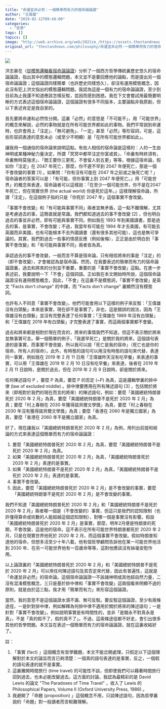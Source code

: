 ```yaml
---
title: "命運並非必然：一個簡單而有力的宿命論論證"
author: "王偉雄"
date: "2019-02-12T09:48:00"
categories:
  - "哲學"
tags: []
topics: []
image: "http://web.archive.org/web/2021im_/https://assets.thestandnews.com/media/photos/destiny-01_4VWQy.png"
original_url: "thestandnews.com/philosophy/命運並非必然-一個簡單而有力的宿命論論證"
---
```

![](http://web.archive.org/web/2021im_/https://assets.thestandnews.com/media/photos/destiny-01_4VWQy.png)

洪志豪在〈[從模態邏輯看宿命論論證](../../philosophy/%E5%BE%9E%E6%A8%A1%E6%85%8B%E9%82%8F%E8%BC%AF%E7%9C%8B%E5%AE%BF%E5%91%BD%E8%AB%96%E8%AB%96%E8%AD%89/)〉分析了一個西方哲學傳統裏歷史悠久的宿命論論證，指出其中的模態邏輯問題，本文並不是要回應他的論點，而是提出另一個宿命論論證；這個論證同樣簡單（也許歷史同樣悠久），卻沒有運用模態概念，因此沒有犯上洪文指出的模態邏輯問題。我認為這是一個有力的宿命論論證，至少到目前為止我還不知道應該怎樣反駁，並因而感到困惑。我在下文會嘗試用最簡要明晰的方式表述這個宿命論論證，這個論證有很多不同版本，主要論點非我原創，但以下表述肯定是我自家的。

首先要將命運和必然性分開。這裏「必然」的意思是「不可能不」，用「可能世界」的概念來解說，必然的事物就是在所有可能世界都如此的事物。我們平常說到命運時，也許會用上「注定」、「無可避免」、「一定」甚至「必然」等形容詞，可是，這些形容詞表達的意思未必（或至少不明顯）是「在所有可能世界都如此」。

讓我用一個通俗的宿命論來說明這點。有些人相信的宿命論是這樣的：人的一生由神明或某種神秘力量決定，所謂「冥冥中都早注定你富或貧」、「命裏有時終須有，命裏無時莫強求」、「閻王要你三更死，不會留人到五更」等等。根據這宿命論，假如你「注定」在 2047 年死亡，那麼，你不遲不早到 2047 年便死亡，那是一個不會改變的事實 \[1\] 。如果問：「你有沒有可能在 2047 年之前或之後死亡呢？」宿命論者的答案可以是：「有可能，但你事實上到 2047 年便死亡。」用「可能世界」的概念來表達，宿命論者可以這樣說：「在至少一個可能世界，你不是在2047年死亡，但在現實世界 (the actual world) 你是死於這年。」這樣理解宿命論，所謂「注定」，在這個例子指的只是「你死於 2047 年」這個事實不會改變。

「事實不會改變」和「有可能與事實不同」兩者並無矛盾，這一點不難理解，尤其是考慮過去的事，這簡直就是常識。我們都知道過去的事不會改變 \[2\] ，但也明白過去的事並非必然，即有可能與事實不同。例如我在 1993 年到美國讀書，那是過去的事，是事實，不會改變；不過，我當年有可能在 1994 年才去美國，有可能去英國而非美國，也有可能根本不去外國讀書（還有很多其他可能），這也是無可爭議的。其實，我們對過去一些事的情感反應（例如後悔），正正是由於明白到「事實不會改變」和「有可能與事實不同」兩者皆為真。

承認過去的事不會改變，一般而言不算是宿命論，只有相信將來的事是「注定」的（即不會改變），才會被認為是宿命論。然而，在我要表述的簡單而有力的宿命論論證裏，過去和將來的分別並不重要，重要的是「事實不會改變」這點。在進一步表述前，我要說明一下「不會」這個詞語。正如我在本文開始時所說，這個宿命論論證沒有運用模態概念，因此，「不會」在這裏不是模態詞，「事實不會改變」是英文 "Facts don't change" 的中譯，而 "Facts don't change" 裏顯然沒有模態詞。

也許有人不同意「事實不會改變」，他們可能會用以下這樣的例子來反駁：「王偉雄沒有白頭髮」本來是事實，現在卻不是事實了。非也，這是錯誤的說法，因為「王偉雄沒有白頭髮」並沒有完整表達了任何事實；「王偉雄在 1989 年沒有白頭髮」和「王偉雄在 2019 年有白頭髮」才完整表達了事實，而這兩個事實都不會變。

過去和將來都是相對於現在而言的，將來的事情我們不知道，但這不表示關於將來並無事實可言。舉一個簡單的例子，「我遲早死亡」是關於我的將來，這個語句表達的是事實，而事實不會改變，所以我可以說「死亡是我的宿命」（死亡也是你的宿命，所有人的宿命）。此外，有時態的語句可以用沒有時態的語句來代替，表達同一事實，例如我在 2019 年 2 月 11 日用「王偉雄昨天沒有吃早餐」來表達的事實，可以用「王偉雄在 2019 年 2 月 10 日沒有吃早餐」來表達，後者在 2019 年 2 月 11 日說時，是關於過去，但在 2019 年 2 月 9 日說時，卻是關於將來。

任何陳述語句 P ，要麼 P 為真，要麼 P 的否定 (~P) 為真，這是邏輯學裏的排中律 (law of excluded middle) 。排中律要應用在所有陳述語句 \[3\] ，包括關於將來（即相對於我們的現在而言的將來）的陳述語句，例如：要麼「美國總統特朗普死於 2020 年 2 月」為真，要麼「美國總統特朗普不是死於 2020 年 2 月」為真；要麼「村上春樹在 2030 年獲得諾貝爾文學獎」為真，要麼「村上春樹在 2030 年沒有獲得諾貝爾文學獎」為真；要麼「香港在 2060 年是獨立國家」為真，要麼「香港在 2060 年不是獨立國家」為真。

好了，現在讓我以「美國總統特朗普死於 2020 年 2 月」為例，用列出前提和結論的方式來表達這個簡單而有力的宿命論論證：

1.  要麼「美國總統特朗普死於 2020 年 2 月」為真，要麼「美國總統特朗普不是死於 2020 年 2 月」為真。
2.  如果「美國總統特朗普死於 2020 年 2 月」為真，「美國總統特朗普死於 2020 年 2 月」表達的是事實。
3.  如果「美國總統特朗普不是死於 2020 年 2 月」為真，「美國總統特朗普不是死於 2020 年 2 月」表達的是事實。
4.  事實不會改變。
5.  因此，要麼「美國總統特朗普死於 2020 年 2 月」是不會改變的事實，要麼「美國總統特朗普不是死於 2020 年 2 月」是不會改變的事實。

我們不知道「美國總統特朗普死於 2020 年 2 月」和「美國總統特朗普不是死於 2020 年 2 月」兩者哪一個是（不會改變的）事實，但這只是我們的認知限制（也許懂得算命或術數的人能超越這個認知限制），對哪一個是事實沒有影響。假設「美國總統特朗普死於 2020 年 2 月」是事實，那麼，明年2月便是特朗普的死期，不會改變，這是他的宿命。這不表示在所有可能世界特朗普都死於 2020 年 2 月，只是在現實世界他死於 2020 年 2 月，而這個事實不會改變。假如特朗普知道他的宿命，但想多活至少十年八載，他有個哲學顧問告訴他在某一可能世界他活到 2030 年、在另一可能世界他有一百歲命等等，這對他應該沒有絲毫安慰作用。

以上論證裏的「美國總統特朗普死於 2020 年 2 月」和「美國總統特朗普不是死於 2020 年 2 月」可以用任何陳述語句及其否定來代替，因此有普遍性，這就是「命運並非必然」的宿命論。這個宿命論論證一不訴諸神明或其他超自然力量，二沒有混淆模態概念，三只是基於排中律和「事實不會改變」這兩個看來明顯不過的原則，就是由於這三點，我才用「簡單而有力」來形容這個論證。

當然，我的意思不是這個論證水滴不漏、無可反駁。要反駁這個論證，至少有兩條途徑，一是針對排中律，例如解釋為何排中律不適用於關於將來的陳述語句；一是針對「事實不會改變」，例如說明事實是有時間性的，並非「是錯永不對真永是真」，不是「真的假不了，假的真不了」。不過，這兩條途徑都不好走，會引出很多其他的哲學問題。本文旨在表述一個簡單而有力的宿命論論證，就在這裏收結好了。

註：

1.  「事實 (fact) 」這個概念有哲學難題，本文不能岔開處理，只假定以下這個理解對於本文的論旨而言已夠清楚：一個真的語句表達的是事實，反之，一個假的語句表達的就不是事實。
2.  這裏撇開時間旅行 (time travel) 的可能性不談，但即使我們可以藉著時間旅行回到過去，也未必能改變過去。這方面的討論，我認為最精彩的是 David Lewis 的論文 "The Paradoxes of Time Travel" ，收入了 Lewis 的 Philosophical Papers, Volume II (Oxford University Press, 1986) 。
3.  我避開了「命題 (proposition) 」這個概念不用，只談陳述語句，因為哲學裏說的「命題」對一般讀者而言較難理解。